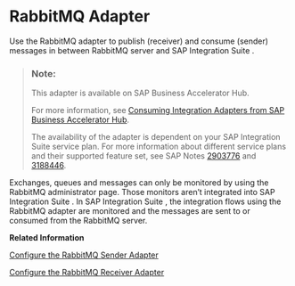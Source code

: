 <!-- loio8b2f994a64a14b00a56c324445488464 -->

# RabbitMQ Adapter

Use the RabbitMQ adapter to publish \(receiver\) and consume \(sender\) messages in between RabbitMQ server and SAP Integration Suite .

> ### Note:  
> This adapter is available on SAP Business Accelerator Hub.
> 
> For more information, see [Consuming Integration Adapters from SAP Business Accelerator Hub](consuming-integration-adapters-from-sap-business-accelerator-hub-b9250fb.md).
> 
> The availability of the adapter is dependent on your SAP Integration Suite service plan. For more information about different service plans and their supported feature set, see SAP Notes [2903776](https://launchpad.support.sap.com/#/notes/2903776) and [3188446](https://launchpad.support.sap.com/#/notes/3188446).

Exchanges, queues and messages can only be monitored by using the RabbitMQ administrator page. Those monitors aren’t integrated into SAP Integration Suite . In SAP Integration Suite , the integration flows using the RabbitMQ adapter are monitored and the messages are sent to or consumed from the RabbitMQ server.

**Related Information**  


[Configure the RabbitMQ Sender Adapter](configure-the-rabbitmq-sender-adapter-4e3c554.md "The RabbitMQ sender adapter allows you to consume messages in SAP Integration Suite from queues on the RabbitMQ server. In addition, you use the adapter to send acknowledgements to the RabbitMQ server.")

[Configure the RabbitMQ Receiver Adapter](configure-the-rabbitmq-receiver-adapter-e9dfc37.md "You use the RabbitMQ receiver adapter to send messages from SAP Integration Suite to exchanges or queues on the RabbitMQ server.")

